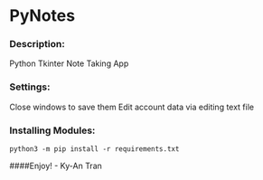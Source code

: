 # PyNotes
### Description:
Python Tkinter Note Taking App
### Settings:
Close windows to save them
Edit account data via editing text file
### Installing Modules:
    python3 -m pip install -r requirements.txt
####Enjoy! - Ky-An Tran
